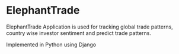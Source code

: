 # ElephantTrade

ElephantTrade Application is used for tracking global trade patterns, country wise investor sentiment and predict trade patterns.

Implemented in Python using Django
